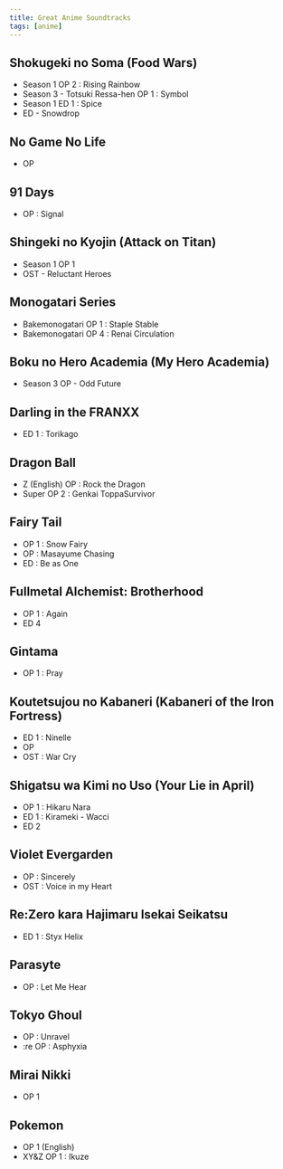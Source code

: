 ```yaml
---
title: Great Anime Soundtracks
tags: [anime]
---
```


## Shokugeki no Soma (Food Wars)

- Season 1 OP 2 : Rising Rainbow
- Season 3 - Totsuki Ressa-hen OP 1 : Symbol
- Season 1 ED 1 : Spice
- ED - Snowdrop 

## No Game No Life

- OP

## 91 Days

- OP : Signal

## Shingeki no Kyojin (Attack on Titan)

- Season 1 OP 1
- OST - Reluctant Heroes

## Monogatari Series

- Bakemonogatari OP 1 : Staple Stable
- Bakemonogatari OP 4 : Renai Circulation

## Boku no Hero Academia (My Hero Academia)

- Season 3 OP - Odd Future

## Darling in the FRANXX

- ED 1 : Torikago

## Dragon Ball

- Z (English) OP : Rock the Dragon
- Super OP 2 : Genkai ToppaSurvivor

## Fairy Tail

- OP 1 : Snow Fairy
- OP : Masayume Chasing
- ED : Be as One

## Fullmetal Alchemist: Brotherhood

- OP 1 : Again
- ED 4

## Gintama

- OP 1 : Pray

## Koutetsujou no Kabaneri (Kabaneri of the Iron Fortress)

- ED 1 : Ninelle
- OP
- OST : War Cry

## Shigatsu wa Kimi no Uso (Your Lie in April)

- OP 1 : Hikaru Nara
- ED 1 : Kirameki - Wacci
- ED 2

## Violet Evergarden

- OP : Sincerely
- OST : Voice in my Heart

## Re:Zero kara Hajimaru Isekai Seikatsu

- ED 1 : Styx Helix

## Parasyte

- OP : Let Me Hear

## Tokyo Ghoul

- OP : Unravel
- :re OP : Asphyxia

## Mirai Nikki

- OP 1

## Pokemon

- OP 1 (English)
- XY&Z OP 1 : Ikuze